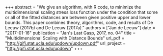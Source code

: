 +++
abstract = "We give an algorithm, with R code, to minimize the multidimensional scaling stress loss function under the condition that some or all of the fitted distances are between given positive upper and lower bounds. This paper combines theory, algorithms, code, and results of De Leeuw (2017b) and De Leeuw (2017a)."
authors = ["Jan de Leeuw"]
date = "2017-01-16"
publication = "Jan's Last Gasp, 2017, no. 04"
title = "Multidimensional Scaling with Distance Bounds"
url_pdf = "http://gifi.stat.ucla.edu/updown/updown.pdf"
url_project = "http://gifi.stat.ucla.edu/updown"
+++

